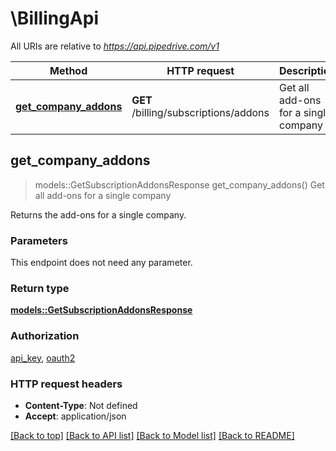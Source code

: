 # \BillingApi

All URIs are relative to *https://api.pipedrive.com/v1*

Method | HTTP request | Description
------------- | ------------- | -------------
[**get_company_addons**](BillingApi.md#get_company_addons) | **GET** /billing/subscriptions/addons | Get all add-ons for a single company



## get_company_addons

> models::GetSubscriptionAddonsResponse get_company_addons()
Get all add-ons for a single company

Returns the add-ons for a single company.

### Parameters

This endpoint does not need any parameter.

### Return type

[**models::GetSubscriptionAddonsResponse**](GetSubscriptionAddonsResponse.md)

### Authorization

[api_key](../README.md#api_key), [oauth2](../README.md#oauth2)

### HTTP request headers

- **Content-Type**: Not defined
- **Accept**: application/json

[[Back to top]](#) [[Back to API list]](../README.md#documentation-for-api-endpoints) [[Back to Model list]](../README.md#documentation-for-models) [[Back to README]](../README.md)

